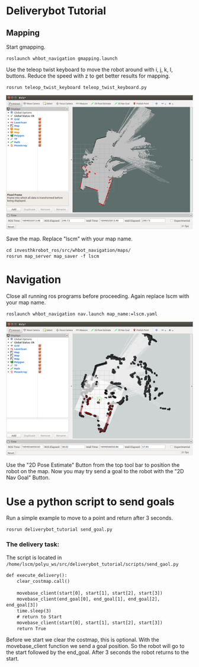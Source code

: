 # Deliverybot Tutorial
## Mapping
Start gmapping.

    roslaunch whbot_navigation gmapping.launch 

Use the teleop twist keyboard to move the robot around with i, j, k, l, buttons. Reduce the speed with z to get better results for mapping.

    rosrun teleop_twist_keyboard teleop_twist_keyboard.py

![gmapping](https://github.com/JosefGst/deliverybot_tutorial/blob/main/images/gmapping.png)

Save the map. Replace "lscm" with your map name.

    cd investhkrobot_ros/src/whbot_navigation/maps/
    rosrun map_server map_saver -f lscm

# Navigation
Close all running ros programs before proceeding. Again replace lscm with your map name.

    roslaunch whbot_navigation nav.launch map_name:=lscm.yaml

![navigation](https://github.com/JosefGst/deliverybot_tutorial/blob/main/images/navigation.png)

Use the "2D Pose Estimate" Button from the top tool bar to position the robot on the map. Now you may try send a goal to the robot with the "2D Nav Goal" Button.

# Use a python script to send goals
Run a simple example to move to a point and return after 3 seconds.

    rosrun deliverybot_tutorial send_goal.py

### The delivery task:
The script is located in `/home/lscm/polyu_ws/src/deliverybot_tutorial/scripts/send_gaol.py` 

    def execute_delivery():
        clear_costmap.call()
        
        movebase_client(start[0], start[1], start[2], start[3])
        movebase_client(end_goal[0], end_goal[1], end_goal[2], end_goal[3])
        time.sleep(3) 
        # return to Start
        movebase_client(start[0], start[1], start[2], start[3])
        return True

Before we start we clear the costmap, this is optional. With the movebase_client function we send a goal position. So the robot will go to the start followed by the end_goal. After 3 seconds the robot returns to the start.
